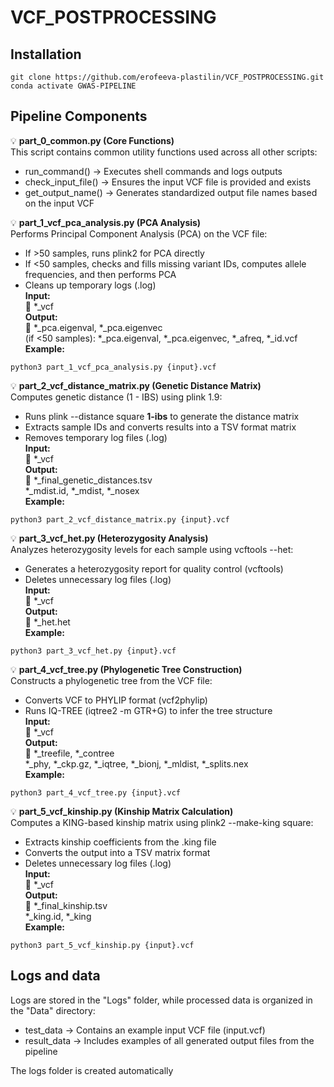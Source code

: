 # VCF_POSTPROCESSING
## Installation
```
git clone https://github.com/erofeeva-plastilin/VCF_POSTPROCESSING.git
conda activate GWAS-PIPELINE
```
## Pipeline Components
💡 **part_0_common.py (Core Functions)**                    
This script contains common utility functions used across all other scripts:                   
- run_command() → Executes shell commands and logs outputs                   
- check_input_file() → Ensures the input VCF file is provided and exists                   
- get_output_name() → Generates standardized output file names based on the input VCF                   

💡 **part_1_vcf_pca_analysis.py (PCA Analysis)**                    
Performs Principal Component Analysis (PCA) on the VCF file:                   
- If >50 samples, runs plink2 for PCA directly                   
- If <50 samples, checks and fills missing variant IDs, computes allele frequencies, and then performs PCA                   
- Cleans up temporary logs (.log)                   
**Input:**                   
📄 *_vcf                   
**Output:**                   
📄 *_pca.eigenval, *_pca.eigenvec                      
(if <50 samples): *_pca.eigenval, *_pca.eigenvec, *_afreq, *_id.vcf                   
**Example:**                   
```
python3 part_1_vcf_pca_analysis.py {input}.vcf
```

💡 **part_2_vcf_distance_matrix.py (Genetic Distance Matrix)**                    
Computes genetic distance (1 - IBS) using plink 1.9:                   
- Runs plink --distance square **1-ibs** to generate the distance matrix                   
- Extracts sample IDs and converts results into a TSV format matrix                   
- Removes temporary log files (.log)                   
**Input:**                   
📄 *_vcf                   
**Output:**                   
📄 *_final_genetic_distances.tsv                   
*_mdist.id, *_mdist, *_nosex                   
**Example:**                   
```
python3 part_2_vcf_distance_matrix.py {input}.vcf
```

💡 **part_3_vcf_het.py (Heterozygosity Analysis)**                   
Analyzes heterozygosity levels for each sample using vcftools --het:                   
- Generates a heterozygosity report for quality control (vcftools)                   
- Deletes unnecessary log files (.log)                   
**Input:**                   
📄 *_vcf                   
**Output:**                   
📄 *_het.het                   
**Example:**                   
```
python3 part_3_vcf_het.py {input}.vcf
```

💡 **part_4_vcf_tree.py (Phylogenetic Tree Construction)**                   
Constructs a phylogenetic tree from the VCF file:                   
- Converts VCF to PHYLIP format (vcf2phylip)                   
- Runs IQ-TREE (iqtree2 -m GTR+G) to infer the tree structure                   
**Input:**                   
📄 *_vcf                   
**Output:**                   
📄 *_treefile, *_contree                   
*_phy, *_ckp.gz, *_iqtree, *_bionj,  *_mldist, *_splits.nex                    
**Example:**                   
```
python3 part_4_vcf_tree.py {input}.vcf
```

💡 **part_5_vcf_kinship.py (Kinship Matrix Calculation)**                   
Computes a KING-based kinship matrix using plink2 --make-king square:                   

- Extracts kinship coefficients from the .king file
- Converts the output into a TSV matrix format
- Deletes unnecessary log files (.log)                   
**Input:**                   
📄 *_vcf                   
**Output:**                   
📄 *_final_kinship.tsv                   
*_king.id, *_king                   
**Example:**                   
```
python3 part_5_vcf_kinship.py {input}.vcf
```
## Logs and data
Logs are stored in the "Logs" folder, while processed data is organized in the "Data" directory:
- test_data → Contains an example input VCF file (input.vcf)
- result_data → Includes examples of all generated output files from the pipeline

The logs folder is created automatically
